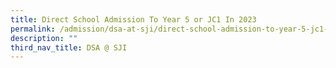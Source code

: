 ```yaml
---
title: Direct School Admission To Year 5 or JC1 In 2023
permalink: /admission/dsa-at-sji/direct-school-admission-to-year-5-jc1-in-2023/
description: ""
third_nav_title: DSA @ SJI
---
```

